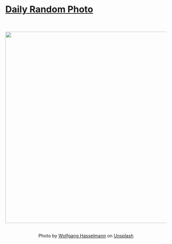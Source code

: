 # [Daily Random Photo](https://www.dailyrandomphoto.com/)

<div align="center">
  <br>
  <br>
  <a href="https://www.dailyrandomphoto.com/p/2021/2021-10-08/"><img src="https://images.unsplash.com/photo-1630961041648-16b580e7353b?crop=entropy&cs=tinysrgb&fit=max&fm=jpg&ixid=Mnw3NzUwOHwwfDF8cmFuZG9tfHx8fHx8fHx8MTYzMzY1MjI1OA&ixlib=rb-1.2.1&q=80&w=1080" width="600px"></a>
  <br>
  <br>
  <p class="has-text-grey">Photo by <a href="https://unsplash.com/@wolfgang_hasselmann?utm_source=Daily%20Random%20Photo&amp;utm_medium=referral" target="_blank" rel="noopener noreferrer">Wolfgang Hasselmann</a> on <a href="https://unsplash.com/photos/42isX-zOvQQ?utm_source=Daily%20Random%20Photo&amp;utm_medium=referral" target="_blank" rel="noopener noreferrer">Unsplash</a></p>
</div>
